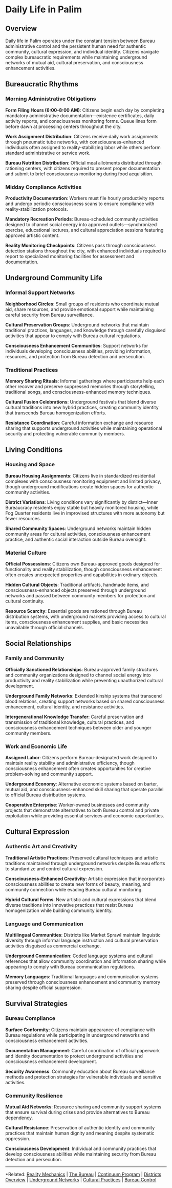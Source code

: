 # Daily Life in Palim

## Overview

Daily life in Palim operates under the constant tension between Bureau administrative control and the persistent human need for authentic community, cultural expression, and individual identity. Citizens navigate complex bureaucratic requirements while maintaining underground networks of mutual aid, cultural preservation, and consciousness enhancement activities.

## Bureaucratic Rhythms

### Morning Administrative Obligations

**Form Filing Hours (6:00-8:00 AM)**: Citizens begin each day by completing mandatory administrative documentation—existence certificates, daily activity reports, and consciousness monitoring forms. Queue lines form before dawn at processing centers throughout the city.

**Work Assignment Distribution**: Citizens receive daily work assignments through pneumatic tube networks, with consciousness-enhanced individuals often assigned to reality-stabilizing labor while others perform standard administrative or service work.

**Bureau Nutrition Distribution**: Official meal allotments distributed through rationing centers, with citizens required to present proper documentation and submit to brief consciousness monitoring during food acquisition.

### Midday Compliance Activities

**Productivity Documentation**: Workers must file hourly productivity reports and undergo periodic consciousness scans to ensure compliance with reality-stabilization protocols.

**Mandatory Recreation Periods**: Bureau-scheduled community activities designed to channel social energy into approved outlets—synchronized exercise, educational lectures, and cultural appreciation sessions featuring approved artistic content.

**Reality Monitoring Checkpoints**: Citizens pass through consciousness detection stations throughout the city, with enhanced individuals required to report to specialized monitoring facilities for assessment and documentation.

## Underground Community Life

### Informal Support Networks

**Neighborhood Circles**: Small groups of residents who coordinate mutual aid, share resources, and provide emotional support while maintaining careful security from Bureau surveillance.

**Cultural Preservation Groups**: Underground networks that maintain traditional practices, languages, and knowledge through carefully disguised activities that appear to comply with Bureau cultural regulations.

**Consciousness Enhancement Communities**: Support networks for individuals developing consciousness abilities, providing information, resources, and protection from Bureau detection and persecution.

### Traditional Practices

**Memory Sharing Rituals**: Informal gatherings where participants help each other recover and preserve suppressed memories through storytelling, traditional songs, and consciousness-enhanced memory techniques.

**Cultural Fusion Celebrations**: Underground festivals that blend diverse cultural traditions into new hybrid practices, creating community identity that transcends Bureau homogenization efforts.

**Resistance Coordination**: Careful information exchange and resource sharing that supports underground activities while maintaining operational security and protecting vulnerable community members.

## Living Conditions

### Housing and Space

**Bureau Housing Assignments**: Citizens live in standardized residential complexes with consciousness monitoring equipment and limited privacy, though underground modifications create hidden spaces for authentic community activities.

**District Variations**: Living conditions vary significantly by district—Inner Bureaucracy residents enjoy stable but heavily monitored housing, while Fog Quarter residents live in improvised structures with more autonomy but fewer resources.

**Shared Community Spaces**: Underground networks maintain hidden community areas for cultural activities, consciousness enhancement practice, and authentic social interaction outside Bureau oversight.

### Material Culture

**Official Possessions**: Citizens own Bureau-approved goods designed for functionality and reality stabilization, though consciousness enhancement often creates unexpected properties and capabilities in ordinary objects.

**Hidden Cultural Objects**: Traditional artifacts, handmade items, and consciousness-enhanced objects preserved through underground networks and passed between community members for protection and cultural continuity.

**Resource Scarcity**: Essential goods are rationed through Bureau distribution systems, with underground markets providing access to cultural items, consciousness enhancement supplies, and basic necessities unavailable through official channels.

## Social Relationships

### Family and Community

**Officially Sanctioned Relationships**: Bureau-approved family structures and community organizations designed to channel social energy into productivity and reality stabilization while preventing unauthorized cultural development.

**Underground Family Networks**: Extended kinship systems that transcend blood relations, creating support networks based on shared consciousness enhancement, cultural identity, and resistance activities.

**Intergenerational Knowledge Transfer**: Careful preservation and transmission of traditional knowledge, cultural practices, and consciousness enhancement techniques between older and younger community members.

### Work and Economic Life

**Assigned Labor**: Citizens perform Bureau-designated work designed to maintain reality stability and administrative efficiency, though consciousness enhancement often creates opportunities for creative problem-solving and community support.

**Underground Economy**: Alternative economic systems based on barter, mutual aid, and consciousness-enhanced skill sharing that operate parallel to official Bureau distribution systems.

**Cooperative Enterprise**: Worker-owned businesses and community projects that demonstrate alternatives to both Bureau control and private exploitation while providing essential services and economic opportunities.

## Cultural Expression

### Authentic Art and Creativity

**Traditional Artistic Practices**: Preserved cultural techniques and artistic traditions maintained through underground networks despite Bureau efforts to standardize and control cultural expression.

**Consciousness-Enhanced Creativity**: Artistic expression that incorporates consciousness abilities to create new forms of beauty, meaning, and community connection while evading Bureau cultural monitoring.

**Hybrid Cultural Forms**: New artistic and cultural expressions that blend diverse traditions into innovative practices that resist Bureau homogenization while building community identity.

### Language and Communication

**Multilingual Communities**: Districts like Market Sprawl maintain linguistic diversity through informal language instruction and cultural preservation activities disguised as commercial exchange.

**Underground Communication**: Coded language systems and cultural references that allow community coordination and information sharing while appearing to comply with Bureau communication regulations.

**Memory Languages**: Traditional languages and communication systems preserved through consciousness enhancement and community memory sharing despite official suppression.

## Survival Strategies

### Bureau Compliance

**Surface Conformity**: Citizens maintain appearance of compliance with Bureau regulations while participating in underground networks and consciousness enhancement activities.

**Documentation Management**: Careful coordination of official paperwork and identity documentation to protect underground activities and consciousness enhancement development.

**Security Awareness**: Community education about Bureau surveillance methods and protection strategies for vulnerable individuals and sensitive activities.

### Community Resilience

**Mutual Aid Networks**: Resource sharing and community support systems that ensure survival during crises and provide alternatives to Bureau dependency.

**Cultural Resistance**: Preservation of authentic identity and community practices that maintain human dignity and meaning despite systematic oppression.

**Consciousness Development**: Individual and community practices that develop consciousness abilities while maintaining security from Bureau detection and persecution.

---

*Related: [Reality Mechanics](../reality_mechanics/README.md) | [The Bureau](../factions/the_bureau.md) | [Continuum Program](../entities/continuum.md) | [Districts Overview](../locations/districts/README.md) | [Underground Networks](../organizations/underground_networks.md) | [Cultural Practices](./cultural_practices.md) | [Bureau Control](../factions/the_bureau.md)

